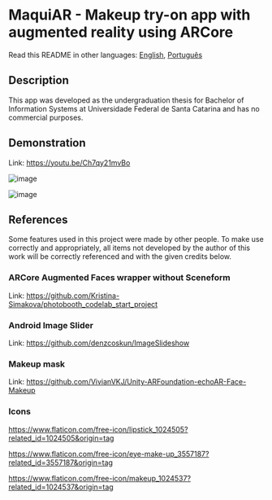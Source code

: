 # MaquiAR - Makeup try-on app with augmented reality using ARCore 

Read this README in other languages: [English](README.md), [Português](README.pt-br.md)


## Description

This app was developed as the undergraduation thesis for Bachelor of Information Systems at Universidade Federal de Santa Catarina and has no commercial purposes.

## Demonstration

Link: https://youtu.be/Ch7qy21mvBo

![image](https://user-images.githubusercontent.com/32515099/183312180-658c8aea-859d-4d9d-8ee7-7360af1fc605.png)

![image](https://user-images.githubusercontent.com/32515099/183312195-d83e3a1f-9a2a-455e-8be8-84ff3286fe60.png)


## References

Some features used in this project were made by other people. 
To make use correctly and appropriately, all items not developed by the author of this work will be correctly referenced and with the given credits below. 

### ARCore Augmented Faces wrapper without Sceneform

Link: https://github.com/Kristina-Simakova/photobooth_codelab_start_project

### Android Image Slider

Link: https://github.com/denzcoskun/ImageSlideshow

### Makeup mask

Link: https://github.com/VivianVKJ/Unity-ARFoundation-echoAR-Face-Makeup

### Icons

https://www.flaticon.com/free-icon/lipstick_1024505?related_id=1024505&origin=tag

https://www.flaticon.com/free-icon/eye-make-up_3557187?related_id=3557187&origin=tag

https://www.flaticon.com/free-icon/makeup_1024537?related_id=1024537&origin=tag


